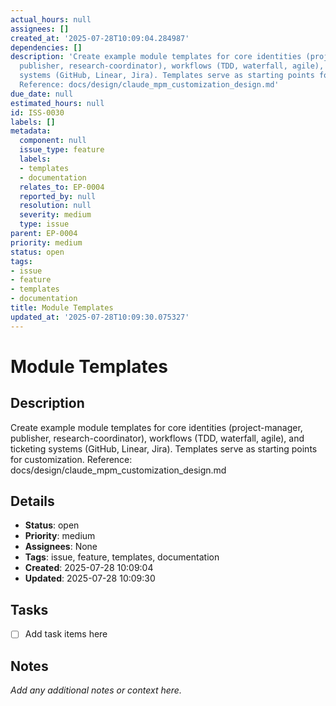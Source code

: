 ```yaml
---
actual_hours: null
assignees: []
created_at: '2025-07-28T10:09:04.284987'
dependencies: []
description: 'Create example module templates for core identities (project-manager,
  publisher, research-coordinator), workflows (TDD, waterfall, agile), and ticketing
  systems (GitHub, Linear, Jira). Templates serve as starting points for customization.
  Reference: docs/design/claude_mpm_customization_design.md'
due_date: null
estimated_hours: null
id: ISS-0030
labels: []
metadata:
  component: null
  issue_type: feature
  labels:
  - templates
  - documentation
  relates_to: EP-0004
  reported_by: null
  resolution: null
  severity: medium
  type: issue
parent: EP-0004
priority: medium
status: open
tags:
- issue
- feature
- templates
- documentation
title: Module Templates
updated_at: '2025-07-28T10:09:30.075327'
---
```


# Module Templates

## Description
Create example module templates for core identities (project-manager, publisher, research-coordinator), workflows (TDD, waterfall, agile), and ticketing systems (GitHub, Linear, Jira). Templates serve as starting points for customization. Reference: docs/design/claude_mpm_customization_design.md

## Details
- **Status**: open
- **Priority**: medium
- **Assignees**: None
- **Tags**: issue, feature, templates, documentation
- **Created**: 2025-07-28 10:09:04
- **Updated**: 2025-07-28 10:09:30

## Tasks
- [ ] Add task items here

## Notes
_Add any additional notes or context here._
